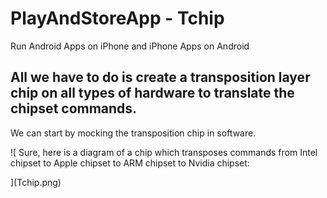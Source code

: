# PlayAndStoreApp - Tchip
Run Android Apps on iPhone and iPhone Apps on Android

## All we have to do is create a transposition layer chip on all types of hardware to translate the chipset commands.
We can start by mocking the transposition chip in software.

![ Sure, here is a diagram of a chip which transposes commands from Intel chipset to Apple chipset to ARM chipset to Nvidia chipset:

](Tchip.png)
